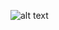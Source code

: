 ![alt text](https://github.com/JoaomdvFerreira/ReinoAnimal/tree/JF/adding-new-navbar-syle/reino-animal/Screenshot_1.png "First Screenshot - Reino Animal")